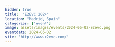 ```yaml
---
hidden: true
title:  "E2EVC 2024"
location: "Madrid, Spain"
categories: ['event']
image: assets/images/events/2024-05-02-e2evc.png
eventdate: 2024-05-02
site: 'http://www.e2evc.com/'
---
```

